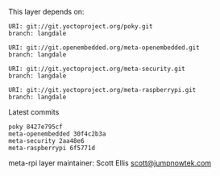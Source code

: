 This layer depends on:

    URI: git://git.yoctoproject.org/poky.git
    branch: langdale

    URI: git://git.openembedded.org/meta-openembedded.git
    branch: langdale

    URI: git://git.yoctoproject.org/meta-security.git
    branch: langdale

    URI: git://git.yoctoproject.org/meta-raspberrypi.git
    branch: langdale

Latest commits

    poky 8427e795cf
    meta-openembedded 30f4c2b3a
    meta-security 2aa48e6
    meta-raspberrypi 6f5771d

meta-rpi layer maintainer: Scott Ellis <scott@jumpnowtek.com>
